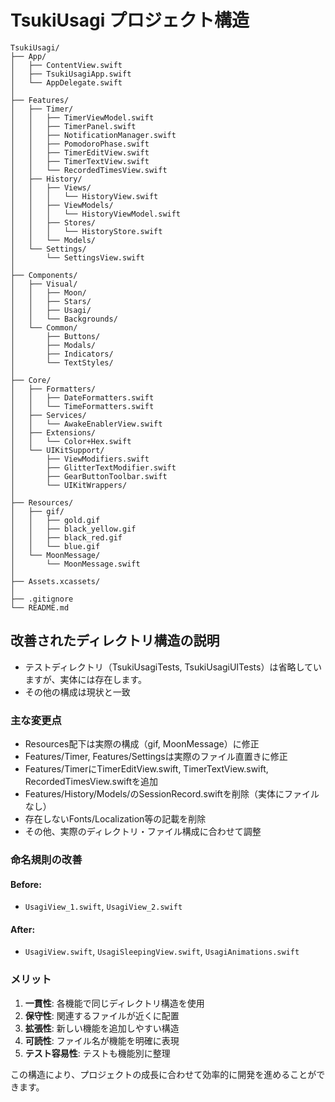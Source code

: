 # TsukiUsagi プロジェクト構造

```
TsukiUsagi/
├── App/
│   ├── ContentView.swift
│   ├── TsukiUsagiApp.swift
│   └── AppDelegate.swift
│
├── Features/
│   ├── Timer/
│   │   ├── TimerViewModel.swift
│   │   ├── TimerPanel.swift
│   │   ├── NotificationManager.swift
│   │   ├── PomodoroPhase.swift
│   │   ├── TimerEditView.swift
│   │   ├── TimerTextView.swift
│   │   └── RecordedTimesView.swift
│   ├── History/
│   │   ├── Views/
│   │   │   └── HistoryView.swift
│   │   ├── ViewModels/
│   │   │   └── HistoryViewModel.swift
│   │   ├── Stores/
│   │   │   └── HistoryStore.swift
│   │   └── Models/
│   └── Settings/
│       └── SettingsView.swift
│
├── Components/
│   ├── Visual/
│   │   ├── Moon/
│   │   ├── Stars/
│   │   ├── Usagi/
│   │   └── Backgrounds/
│   └── Common/
│       ├── Buttons/
│       ├── Modals/
│       ├── Indicators/
│       └── TextStyles/
│
├── Core/
│   ├── Formatters/
│   │   ├── DateFormatters.swift
│   │   └── TimeFormatters.swift
│   ├── Services/
│   │   └── AwakeEnablerView.swift
│   ├── Extensions/
│   │   └── Color+Hex.swift
│   └── UIKitSupport/
│       ├── ViewModifiers.swift
│       ├── GlitterTextModifier.swift
│       ├── GearButtonToolbar.swift
│       └── UIKitWrappers/
│
├── Resources/
│   ├── gif/
│   │   ├── gold.gif
│   │   ├── black_yellow.gif
│   │   ├── black_red.gif
│   │   └── blue.gif
│   └── MoonMessage/
│       └── MoonMessage.swift
│
├── Assets.xcassets/
│
├── .gitignore
└── README.md
```

## 改善されたディレクトリ構造の説明

- テストディレクトリ（TsukiUsagiTests, TsukiUsagiUITests）は省略していますが、実体には存在します。
- その他の構成は現状と一致

### 主な変更点

- Resources配下は実際の構成（gif, MoonMessage）に修正
- Features/Timer, Features/Settingsは実際のファイル直置きに修正
- Features/TimerにTimerEditView.swift, TimerTextView.swift, RecordedTimesView.swiftを追加
- Features/History/Models/のSessionRecord.swiftを削除（実体にファイルなし）
- 存在しないFonts/Localization等の記載を削除
- その他、実際のディレクトリ・ファイル構成に合わせて調整

### 命名規則の改善

#### Before:
- `UsagiView_1.swift`, `UsagiView_2.swift`

#### After:
- `UsagiView.swift`, `UsagiSleepingView.swift`, `UsagiAnimations.swift`

### メリット

1. **一貫性**: 各機能で同じディレクトリ構造を使用
2. **保守性**: 関連するファイルが近くに配置
3. **拡張性**: 新しい機能を追加しやすい構造
4. **可読性**: ファイル名が機能を明確に表現
5. **テスト容易性**: テストも機能別に整理

この構造により、プロジェクトの成長に合わせて効率的に開発を進めることができます。